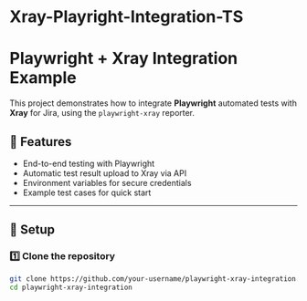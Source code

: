 # Xray-Playright-Integration-TS
# Playwright + Xray Integration Example

This project demonstrates how to integrate **Playwright** automated tests with **Xray** for Jira, using the `playwright-xray` reporter.

## 📌 Features
- End-to-end testing with Playwright
- Automatic test result upload to Xray via API
- Environment variables for secure credentials
- Example test cases for quick start

---

## 🚀 Setup

### 1️⃣ Clone the repository
```bash
git clone https://github.com/your-username/playwright-xray-integration.git
cd playwright-xray-integration

